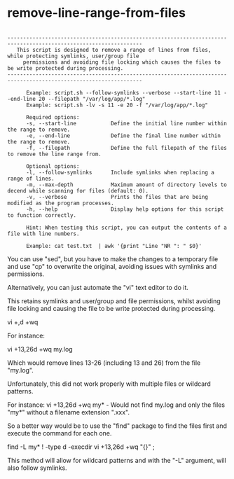 # remove-line-range-from-files

```

-----------------------------------------------------------------------------------------------------------------
   This script is designed to remove a range of lines from files, while protecting symlinks, user/group file
     permissions and avoiding file locking which causes the files to be write protected during processing.
-----------------------------------------------------------------------------------------------------------------

      Example: script.sh --follow-symlinks --verbose --start-line 11 --end-line 20 --filepath "/var/log/app/*.log"
      Example: script.sh -lv -s 11 -e 20 -f "/var/log/app/*.log"

      Required options:
      -s, --start-line           Define the initial line number within the range to remove.
      -e, --end-line             Define the final line number within the range to remove.
      -f, --filepath             Define the full filepath of the files to remove the line range from.

      Optional options:
      -l, --follow-symlinks      Include symlinks when replacing a range of lines.
      -m, --max-depth            Maximum amount of directory levels to decend while scanning for files (default: 0).
      -v, --verbose              Prints the files that are being modified as the program processes.
      -h, --help                 Display help options for this script to function correctly.

      Hint: When testing this script, you can output the contents of a file with line numbers.

      Example: cat test.txt  | awk '{print "Line "NR ": " $0}'

```

You can use "sed", but you have to make the changes to a temporary file and use "cp" to overwrite the original, avoiding issues with symlinks and permissions.


Alternatively, you can just automate the "vi" text editor to do it. 

This retains symlinks and user/group and file permissions, whilst avoiding file locking and causing the file to be write protected during processing.

vi +<Start line to remove>,<End line to remove>d +wq <file>

For instance:

vi +13,26d +wq my.log

Which would remove lines 13-26 (including 13 and 26) from the file "my.log".

Unfortunately, this did not work properly with multiple files or wildcard patterns.

For instance:
vi +13,26d +wq my* - Would not find my.log and only the files "my*" without a filename extension ".xxx".


So a better way would be to use the "find" package to find the files first and execute the command for each one.

find -L my* ! -type d -execdir vi +13,26d +wq "{}" \;

This method will allow for wildcard patterns and with the "-L" argument, will also follow symlinks.
